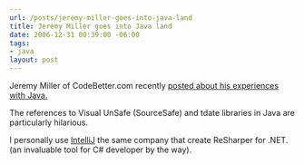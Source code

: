 ```yaml
---
url: /posts/jeremy-miller-goes-into-java-land
title: Jeremy Miller goes into Java land
date: 2006-12-31 00:39:00 -06:00
tags:
- java
layout: post
---
```


Jeremy Miller of CodeBetter.com recently [posted about his experiences with Java.](http://codebetter.com/blogs/jeremy.miller/archive/2006/12/30/Jeremy-in-Java-Land.aspx)

The references to Visual UnSafe (SourceSafe) and tdate libraries in Java are particularly hilarious.

I personally use [IntelliJ](https://www.jetbrains.com/idea/) the same company that create ReSharper for .NET.  (an invaluable tool for C# developer by the way).

